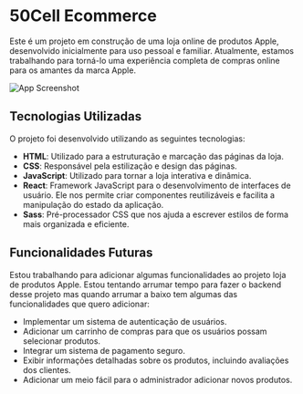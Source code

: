 # 50Cell Ecommerce

Este é um projeto em construção de uma loja online de produtos Apple, desenvolvido inicialmente para uso pessoal e familiar. Atualmente, estamos trabalhando para torná-lo uma experiência completa de compras online para os amantes da marca Apple.

![App Screenshot](https://via.placeholder.com/468x300?text=App+Screenshot+Here)


## Tecnologias Utilizadas

O projeto foi desenvolvido utilizando as seguintes tecnologias:

- **HTML**: Utilizado para a estruturação e marcação das páginas da loja.
- **CSS**: Responsável pela estilização e design das páginas.
- **JavaScript**: Utilizado para tornar a loja interativa e dinâmica.
- **React**: Framework JavaScript para o desenvolvimento de interfaces de usuário. Ele nos permite criar componentes reutilizáveis e facilita a manipulação do estado da aplicação.
- **Sass**: Pré-processador CSS que nos ajuda a escrever estilos de forma mais organizada e eficiente.

## Funcionalidades Futuras

Estou trabalhando para adicionar algumas funcionalidades ao projeto loja de produtos Apple. Estou tentando arrumar tempo para fazer o backend desse projeto mas quando arrumar a baixo tem algumas das funcionalidades que quero adicionar:

- Implementar um sistema de autenticação de usuários.
- Adicionar um carrinho de compras para que os usuários possam selecionar produtos.
- Integrar um sistema de pagamento seguro.
- Exibir informações detalhadas sobre os produtos, incluindo avaliações dos clientes.
- Adicionar um meio fácil para o administrador adicionar novos produtos.
